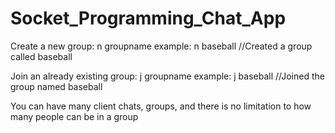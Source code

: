 # Socket_Programming_Chat_App

Create a new group: n groupname
example: n baseball
//Created a group called baseball

Join an already existing group: j groupname
example: j baseball
//Joined the group named baseball

You can have many client chats, groups, and there is no limitation to how many people can be in a group
